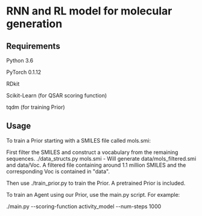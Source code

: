 # RNN and RL model for molecular generation

## Requirements

Python 3.6

PyTorch 0.1.12

RDkit

Scikit-Learn (for QSAR scoring function)

tqdm (for training Prior)

## Usage
To train a Prior starting with a SMILES file called mols.smi:

First filter the SMILES and construct a vocabulary from the remaining sequences. ./data_structs.py mols.smi - Will generate data/mols_filtered.smi and data/Voc. A filtered file containing around 1.1 million SMILES and the corresponding Voc is contained in "data".

Then use ./train_prior.py to train the Prior. A pretrained Prior is included.

To train an Agent using our Prior, use the main.py script. For example:

./main.py --scoring-function activity_model --num-steps 1000
